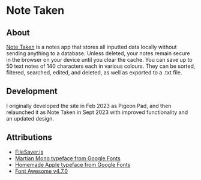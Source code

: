 # Note Taken

## About
[Note Taken](https://danateagle.com/notes) is a notes app that stores all inputted data locally without sending anything to a database. Unless deleted, your notes remain secure in the browser on your device until you clear the cache. You can save up to 50 text notes of 140 characters each in various colours. They can be sorted, filtered, searched, edited, and deleted, as well as exported to a .txt file.

## Development
I originally developed the site in Feb 2023 as Pigeon Pad, and then relaunched it as Note Taken in Sept 2023 with improved functionality and an updated design.

## Attributions
- [FileSaver.js](https://www.npmjs.com/package/file-saver)
- [Martian Mono typeface from Google Fonts](https://fonts.google.com/specimen/Martian+Mono)
- [Homemade Apple typeface from Google Fonts](https://fonts.google.com/specimen/Homemade+Apple)
- [Font Awesome v4.7.0](https://fontawesome.com/v4/icons/)